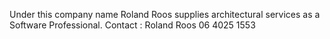 Under this company name Roland Roos supplies architectural services as a Software Professional.
Contact : Roland Roos 06 4025 1553


